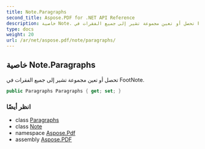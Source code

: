 ```yaml
---
title: Note.Paragraphs
second_title: Aspose.PDF for .NET API Reference
description: خاصية Note. تحصل أو تعين مجموعة تشير إلى جميع الفقرات في FootNote
type: docs
weight: 20
url: /ar/net/aspose.pdf/note/paragraphs/
---
```

## خاصية Note.Paragraphs

تحصل أو تعين مجموعة تشير إلى جميع الفقرات في FootNote.

```csharp
public Paragraphs Paragraphs { get; set; }
```

### انظر أيضًا

* class [Paragraphs](../../paragraphs/)
* class [Note](../)
* namespace [Aspose.Pdf](../../../aspose.pdf/)
* assembly [Aspose.PDF](../../../)